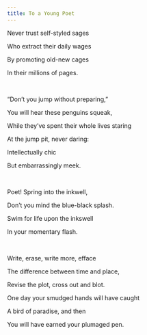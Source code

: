 ```yaml
---
title: To a Young Poet
---
```






Never
trust self-styled sages

Who
extract their daily wages 

By
promoting old-new cages

In
their millions of pages. 

 

“Don’t
you jump without preparing,”

You
will hear these penguins squeak,

While
they’ve spent their whole lives staring

At
the jump pit, never daring:

Intellectually
chic

But
embarrassingly meek. 

 

Poet!
Spring into the inkwell,

Don’t
you mind the blue-black splash. 

Swim
for life upon the inkswell 

In
your momentary flash. 

 

Write,
erase, write more, efface 

The
difference between time and place,

Revise
the plot, cross out and blot. 

One
day your smudged hands will have caught

A
bird of paradise, and then 

You
will have earned your plumaged pen.
